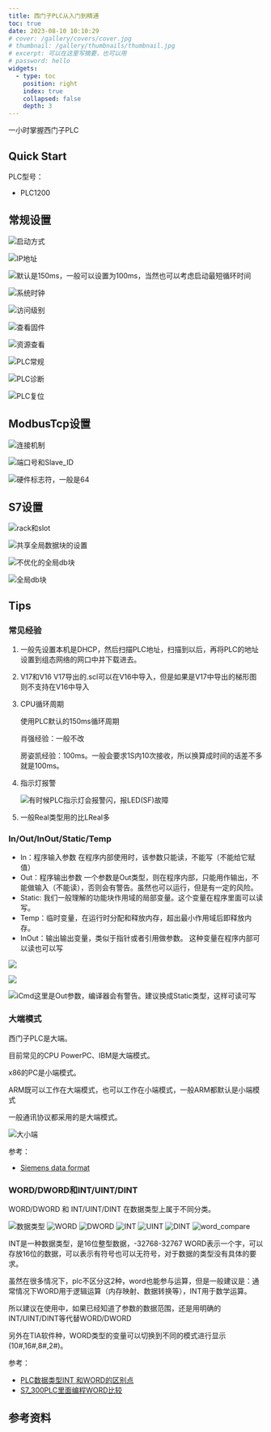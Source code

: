 ```yaml
---
title: 西门子PLC从入门到精通
toc: true
date: 2023-08-10 10:10:29
# cover: /gallery/covers/cover.jpg
# thumbnail: /gallery/thumbnails/thumbnail.jpg
# excerpt: 可以在这里写摘要，也可以用
# password: hello
widgets:
  - type: toc
    position: right
    index: true
    collapsed: false
    depth: 3
---
```


一小时掌握西门子PLC

<!-- more -->

## Quick Start

PLC型号：
- PLC1200




## 常规设置

![启动方式](https://ghproxy.com/https://raw.githubusercontent.com/wumin199/wm-blog-image/main/images/2023/plc/modbus/PLC%E6%9A%96%E5%90%AF%E5%8A%A8.png)

![IP地址](https://ghproxy.com/https://raw.githubusercontent.com/wumin199/wm-blog-image/main/images/2023/plc/modbus/%E8%AE%BE%E7%BD%AEPLCIP%E5%9C%B0%E5%9D%80.png)

![默认是150ms，一般可以设置为100ms，当然也可以考虑启动最短循环时间](https://ghproxy.com/https://raw.githubusercontent.com/wumin199/wm-blog-image/main/images/2023/plc/modbus/PLC_%E5%BE%AA%E7%8E%AF%E5%91%A8%E6%9C%9F.png)

![系统时钟](https://ghproxy.com/https://raw.githubusercontent.com/wumin199/wm-blog-image/main/images/2023/plc/modbus/PLC_%E7%B3%BB%E7%BB%9F%E6%97%B6%E9%92%9F.png)

![访问级别](https://ghproxy.com/https://raw.githubusercontent.com/wumin199/wm-blog-image/main/images/2023/plc/modbus/PLC_%E8%AE%BF%E9%97%AE%E7%BA%A7%E5%88%AB.png)

![查看固件](https://ghproxy.com/https://raw.githubusercontent.com/wumin199/wm-blog-image/main/images/2023/plc/modbus/PLC_%E5%9B%BA%E4%BB%B6.png)

![资源查看](https://ghproxy.com/https://raw.githubusercontent.com/wumin199/wm-blog-image/main/images/2023/plc/modbus/PLC_%E8%B5%84%E6%BA%90%E6%9F%A5%E7%9C%8B.png)

![PLC常规](https://ghproxy.com/?q=https%3A%2F%2Fgithub.com%2Fwumin199%2Fwm-blog-image%2Fblob%2Fmain%2Fimages%2F2023%2Fplc%2Fmodbus%2FPLC%25E5%25B8%25B8%25E8%25A7%2584.png)

![PLC诊断](https://ghproxy.com/?q=https%3A%2F%2Fgithub.com%2Fwumin199%2Fwm-blog-image%2Fblob%2Fmain%2Fimages%2F2023%2Fplc%2Fmodbus%2FPLC%25E8%25AF%258A%25E6%2596%25AD.png)

![PLC复位](https://ghproxy.com/https://raw.githubusercontent.com/wumin199/wm-blog-image/main/images/2023/plc/siemens/plc_reset.jpg)

## ModbusTcp设置

![连接机制](https://ghproxy.com/https://raw.githubusercontent.com/wumin199/wm-blog-image/main/images/2023/plc/modbus/PLC_%E8%BF%9E%E6%8E%A5%E6%9C%BA%E5%88%B6.png)

![端口号和Slave_ID](https://ghproxy.com/?q=https%3A%2F%2Fgithub.com%2Fwumin199%2Fwm-blog-image%2Fblob%2Fmain%2Fimages%2F2023%2Fplc%2Fmodbus%2FMB_SERVER%25E8%25AE%25BE%25E7%25BD%25AE.png)

![硬件标志符，一般是64](https://ghproxy.com/https://raw.githubusercontent.com/wumin199/wm-blog-image/main/images/2023/plc/modbus/MB_InterfaceID.png)


## S7设置

![rack和slot](https://ghproxy.com/https://raw.githubusercontent.com/wumin199/wm-blog-image/main/images/2023/plc/S7/S7_rack_slot.png)

![共享全局数据块的设置](https://ghproxy.com/https://raw.githubusercontent.com/wumin199/wm-blog-image/main/images/2023/plc/S7/S7_%E5%85%A8%E9%83%A8db%E5%9D%97%E8%AE%BE%E7%BD%AE.png)

![不优化的全局db块](https://ghproxy.com/https://raw.githubusercontent.com/wumin199/wm-blog-image/main/images/2023/plc/S7/S7_DB%E5%9D%97%E6%B2%A1%E6%9C%89%E4%BC%98%E5%8C%96.png)

![全局db块](https://ghproxy.com/https://raw.githubusercontent.com/wumin199/wm-blog-image/main/images/2023/plc/S7/S7_%E5%85%A8%E5%B1%80db%E5%9D%97.png)

## Tips

### 常见经验

1. 一般先设置本机是DHCP，然后扫描PLC地址，扫描到以后，再将PLC的地址设置到组态网络的网口中并下载进去。
2. V17和V16
   V17导出的.scl可以在V16中导入，但是如果是V17中导出的梯形图则不支持在V16中导入
3. CPU循环周期
   
   使用PLC默认的150ms循环周期

   肖强经验：一般不改

   房姿凯经验：100ms。一般会要求1S内10次接收，所以换算成时间的话差不多就是100ms。

4. 指示灯报警
   
   ![有时候PLC指示灯会报警闪，报LED(SF)故障](https://ghproxy.com/https://raw.githubusercontent.com/wumin199/wm-blog-image/main/images/2023/plc/siemens/plc_reset.jpg)

5. 一般Real类型用的比LReal多


### In/Out/InOut/Static/Temp

- In：程序输入参数
  在程序内部使用时，该参数只能读，不能写（不能给它赋值）
- Out：程序输出参数
  一个参数是Out类型，则在程序内部，只能用作输出，不能做输入（不能读），否则会有警告。虽然也可以运行，但是有一定的风险。
- Static: 我们一般理解的功能块作用域的局部变量。这个变量在程序里面可以读写。
- Temp：临时变量，在运行时分配和释放内存，超出最小作用域后即释放内存。
- InOut：输出输出变量，类似于指针或者引用做参数。
  这种变量在程序内部可以读也可以写


![](https://ghproxy.com/https://raw.githubusercontent.com/wumin199/wm-blog-image/main/images/2023/plc/siemens/plc-variable-type.png)

![](https://ghproxy.com/https://raw.githubusercontent.com/wumin199/wm-blog-image/main/images/2023/plc/siemens/plc_out_1.PNG)

![iCmd这里是Out参数，编译器会有警告。建议换成Static类型，这样可读可写](https://ghproxy.com/https://raw.githubusercontent.com/wumin199/wm-blog-image/main/images/2023/plc/siemens/plc_out_2.PNG)



### 大端模式


西门子PLC是大端。

目前常见的CPU PowerPC、IBM是大端模式。

x86的PC是小端模式。

ARM既可以工作在大端模式，也可以工作在小端模式，一般ARM都默认是小端模式

一般通讯协议都采用的是大端模式。

![大小端](https://ghproxy.com/https://raw.githubusercontent.com/wumin199/wm-blog-image/main/images/2023/plc/byte_order.png)

参考：

- [Siemens data format](https://snap7.sourceforge.net/siemens_dataformat.html)


### WORD/DWORD和INT/UINT/DINT

WORD/DWORD 和 INT/UINT/DINT 在数据类型上属于不同分类。

![数据类型](https://ghproxy.com/https://raw.githubusercontent.com/wumin199/wm-blog-image/main/images/2023/plc/siemens/data-type.PNG)
![WORD](https://ghproxy.com/https://raw.githubusercontent.com/wumin199/wm-blog-image/main/images/2023/plc/siemens/WORD.PNG)
![DWORD](https://ghproxy.com/https://raw.githubusercontent.com/wumin199/wm-blog-image/main/images/2023/plc/siemens/DWORD.PNG)
![INT](https://ghproxy.com/https://raw.githubusercontent.com/wumin199/wm-blog-image/main/images/2023/plc/siemens/INT.PNG)
![UINT](https://ghproxy.com/https://raw.githubusercontent.com/wumin199/wm-blog-image/main/images/2023/plc/siemens/UINT.PNG)
![DINT](https://ghproxy.com/https://raw.githubusercontent.com/wumin199/wm-blog-image/main/images/2023/plc/siemens/DINT.PNG)
![word_compare](https://ghproxy.com/https://raw.githubusercontent.com/wumin199/wm-blog-image/main/images/2023/plc/siemens/word_compare.PNG)


INT是一种数据类型，是16位整型数据，-32768-32767
WORD表示一个字，可以存放16位的数据，可以表示有符号也可以无符号，对于数据的类型没有具体的要求。

虽然在很多情况下，plc不区分这2种，word也能参与运算，但是一般建议是：通常情况下WORD用于逻辑运算（内存映射、数据转换等），INT用于数学运算。

所以建议在使用中，如果已经知道了参数的数据范围，还是用明确的INT/UINT/DINT等代替WORD/DWORD

另外在TIA软件种，WORD类型的变量可以切换到不同的模式进行显示(10#,16#,8#,2#)。


参考：

- [PLC数据类型INT 和WORD的区别点](https://www.ad.siemens.com.cn/service/answer/solved_141681_1029.html)
- [S7_300PLC里面编程WORD比较](https://www.ad.siemens.com.cn/service/answer/solved_67925_1029.html)





## 参考资料